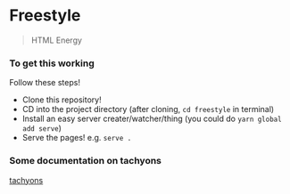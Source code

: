 # Freestyle

> HTML Energy

### To get this working

Follow these steps!

* Clone this repository!
* CD into the project directory (after cloning, `cd freestyle` in terminal)
* Install an easy server creater/watcher/thing (you could do `yarn global add serve`)
* Serve the pages! e.g. `serve .`

### Some documentation on tachyons

[tachyons](https://tachyons.io/docs/)
